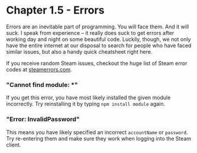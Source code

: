 # Chapter 1.5 - Errors

Errors are an inevitable part of programming. You will face them. And it will
suck. I speak from experience – it really does suck to get errors after working
day and night on some beautiful code. Luckily, though, we not only have the
entire internet at our disposal to search for people who have faced similar
issues, but also a handy quick cheatsheet right here.

If you receive random Steam issues, checkout the huge list of Steam error codes
at [steamerrors.com](https://steamerrors.com).

### "Cannot find module: \*"

If you get this error, you have most likely installed the given module
incorrectly. Try reinstalling it by typing `npm install module` again.

### "Error: InvalidPassword"

This means you have likely specified an incorrect `accountName` or `password`.
Try re-entering them and make sure they work when logging into the Steam
client.
